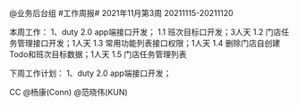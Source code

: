 @业务后台组 #工作周报#
2021年11月第3周 20211115-20211120

本周工作：
1、duty 2.0 app端接口开发；
1.1 班次目标口开发；3人天
1.2 门店任务管理接口开发；1人天
1.3 常用功能列表接口权限；1人天
1.4 删除门店自创建Todo和班次目标数据；1人天
1.5 门店任务管理列表

下周工作计划：
1、duty 2.0 app端接口开发；

CC @杨康(Conn) @范晓伟(KUN)